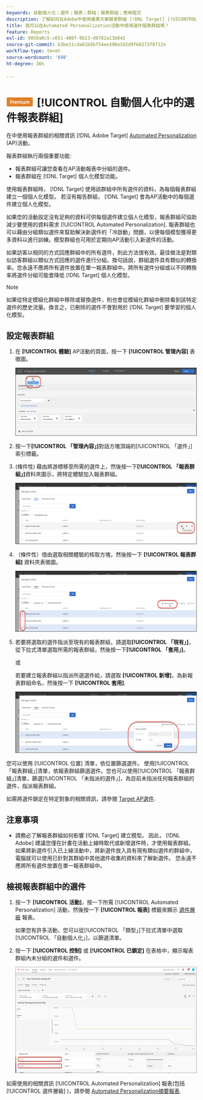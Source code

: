 ```yaml
---
keywords: 自動個人化；選件；報表；群組；報表群組；應用程式
description: 了解如何在Adobe中使用優惠方案報表群組 [!DNL Target] [!UICONTROL Automated Personalization] 活動。
title: 我可以在Automated Personalization活動中使用選件報表群組嗎？
feature: Reports
exl-id: 9058a6c5-c651-480f-9b23-d0782a13b042
source-git-commit: b3be11cda61b5bf54ee390a192d9f60273f8f12e
workflow-type: tm+mt
source-wordcount: '698'
ht-degree: 36%

---
```


# ![PREMIUM](/help/main/assets/premium.png)[!UICONTROL  自動個人化中的選件報表群組]

在中使用報表群組的相關資訊 [!DNL Adobe Target] [Automated Personalization](/help/main/c-activities/t-automated-personalization/automated-personalization.md) (AP)活動。

報表群組執行兩個重要功能:

* 報表群組可讓您查看在AP活動報表中分組的選件。
* 報表群組在 [!DNL Target] 個人化模型功能。

使用報表群組時， [!DNL Target] 使用該群組中所有選件的資料，為每個報表群組建立一個個人化模型。 若沒有報告群組， [!DNL Target] 會為AP活動中的每個選件建立個人化模型。

如果您的活動設定沒有足夠的資料可供每個選件建立個人化模型，報表群組可協助減少要使用的資料需求 [!UICONTROL Automated Personalization]. 報表群組也可以藉由分組類似選件來幫助解決新選件的「冷啟動」問題，以便每個模型獲得更多資料以進行訓練。模型群組也可用於定期向AP活動引入新選件的活動。

如果訪客以相同的方式回應群組中的所有選件，則此方法很有效。最佳做法是對類似訪客群組以類似方式回應的選件進行分組。換句話說，群組選件具有類似的轉換率。您永遠不應將所有選件放置在單一報表群組中。將所有選件分組或以不同轉換率將選件分組可能會降低 [!DNL Target] 個人化模型。

>[!NOTE]
>
>如果從特定模組化群組中移除或替換選件，則也會從模組化群組中刪除看到該特定選件的歷史流量。換言之，已刪除的選件不會對用於 [!DNL Target] 要學習的個人化模型。

## 設定報表群組

1. 在 **[!UICONTROL 體驗]** AP活動的頁面，按一下 **[!UICONTROL 管理內容]** 表徵圖。

   ![「管理內容」圖示](/help/main/c-reports/assets/ap_manage_content.png)

1. 按一下&#x200B;**[!UICONTROL 「管理內容」]**&#x200B;對話方塊頂端的[!UICONTROL 「選件」]索引標籤。
1. (條件性) 藉由將游標移至所需的選件上，然後按一下&#x200B;**[!UICONTROL 「報表群組」]**&#x200B;資料夾圖示，將特定體驗加入報表群組。

   ![報表群組圖示](/help/main/c-reports/assets/ap_manage_content_2.png)

1. （條件性）借由選取相關體驗的核取方塊，然後按一下 **[!UICONTROL 報表群組]** 資料夾表徵圖。

   ![報表群組圖示](/help/main/c-reports/assets/ap_manage_content_3.png)

1. 若要將選取的選件指派至現有的報表群組，請選取&#x200B;**[!UICONTROL 「現有」]**，從下拉式清單選取所需的報表群組，然後按一下&#x200B;**[!UICONTROL 「套用」]**。

   或

   若要建立報表群組以指派所選選件給，請選取 **[!UICONTROL 新增]**，為新報表群組命名，然後按一下 **[!UICONTROL 套用]**.

   ![建立新報表群組的新圖示](/help/main/c-reports/assets/ap_reporting_groups.png)

您可以使用 [!UICONTROL 位置] 清單，依位置篩選選件。 使用[!UICONTROL 「報表群組」]清單，依報表群組篩選選件。您也可以使用[!UICONTROL 「報表群組」]清單，篩選[!UICONTROL 「未指派的選件」]，為目前未指派任何報表群組的選件，指派報表群組。

如需將選件鎖定在特定對象的相關資訊，請參閱 [Target AP選件](/help/main/c-activities/t-automated-personalization/ap-target-offers.md#task_F207ED7A41B84FD39BB6FCBFABF4B23E).

## 注意事項

* 請務必了解報表群組如何影響 [!DNL Target] 建立模型。 因此， [!DNL Adobe] 建議您僅在計畫在活動上線時取代或新增選件時，才使用報表群組。 如果將新選件引入已上線活動中，將新選件放入具有現有類似選件的群組中，電腦就可以使用已針對其群組中其他選件收集的資料來了解新選件。 您永遠不應將所有選件放置在單一報表群組中。

## 檢視報表群組中的選件

1. 按一下 **[!UICONTROL 活動]**，按一下所需 [!UICONTROL Automated Personalization] 活動，然後按一下 **[!UICONTROL 報表]** 標籤來顯示 [選件層級](/help/main/c-reports/personalization-reports/reports-ap.md) 報表。

   如果您有許多活動，您可以從[!UICONTROL 「類型」]下拉式清單中選取[!UICONTROL 「自動個人化」]，以篩選清單。

1. 按一下 **[!UICONTROL 控制]** 或 **[!UICONTROL 已鎖定]** 在表格中，顯示報表群組內未分組的選件和選件。

   ![選件群組：控制與鎖定](/help/main/c-reports/c-report-settings/assets/offer-groups.png)

如需使用的相關資訊 [!UICONTROL Automated Personalization] 報表(包括 [!UICONTROL 選件層級] )，請參閱 [Automated Personalization摘要報表](/help/main/c-reports/personalization-reports/reports-ap.md).


